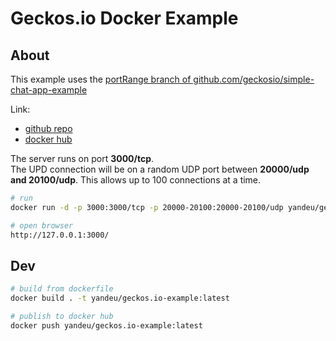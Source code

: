 # Geckos.io Docker Example

## About

This example uses the [portRange branch of github.com/geckosio/simple-chat-app-example](https://github.com/geckosio/simple-chat-app-example/tree/portRange)

Link:

- [github repo](https://hub.docker.com/repository/docker/yandeu/geckos.io-example)
- [docker hub](https://github.com/geckosio/docker-example)

The server runs on port **3000/tcp**.  
The UPD connection will be on a random UDP port between **20000/udp and 20100/udp**.
This allows up to 100 connections at a time.

```bash
# run
docker run -d -p 3000:3000/tcp -p 20000-20100:20000-20100/udp yandeu/geckos.io-example

# open browser
http://127.0.0.1:3000/
```

## Dev

```bash
# build from dockerfile
docker build . -t yandeu/geckos.io-example:latest

# publish to docker hub
docker push yandeu/geckos.io-example:latest
```
